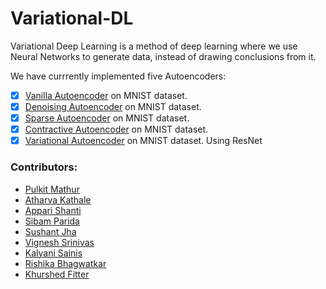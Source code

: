 # Variational-DL

Variational Deep Learning is a method of deep learning where we use Neural Networks to generate data, instead of drawing conclusions from it.

We have currrently implemented five Autoencoders:
- [x] [Vanilla Autoencoder](autoencoders/vanilla) on MNIST dataset.
- [x] [Denoising Autoencoder](autoencoders/denoise) on MNIST dataset.
- [x] [Sparse Autoencoder](autoencoders/sparse) on MNIST dataset.
- [x] [Contractive Autoencoder](autoencoders/contractive) on MNIST dataset.
- [x] [Variational Autoencoder](autoencoders/VAE) on MNIST dataset. Using ResNet

### Contributors: 
* [Pulkit Mathur](https://github.com/mathurpulkit)
* [Atharva Kathale](https://github.com/Atharva-K12)
* [Appari Shanti](https://github.com/AppariShanti)
* [Sibam Parida](https://github.com/sibam23)
* [Sushant Jha](https://github.com/sushantjha78)
* [Vignesh Srinivas](https://github.com/vignesh-creator)
* [Kalyani Sainis](https://github.com/Kals-13)
* [Rishika Bhagwatkar](https://github.com/rishika2110)
* [Khurshed Fitter](https://github.com/GlazeDonuts)
